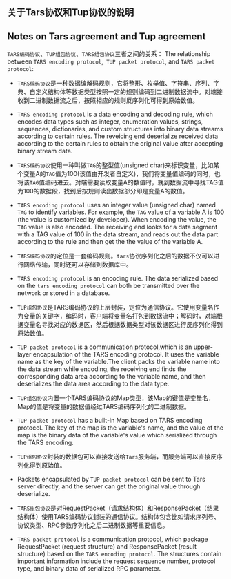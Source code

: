## 关于Tars协议和Tup协议的说明

## Notes on Tars agreement and Tup agreement

`TARS编码协议`、`TUP组包协议`、`TARS组包协议`三者之间的关系：
The relationship between `TARS encoding protocol`,` TUP packet protocol`, and `TARS packet protocol`:

- `TARS编码协议`是一种数据编解码规则，它将整形、枚举值、字符串、序列、字典、自定义结构体等数据类型按照一定的规则编码到二进制数据流中。对端接收到二进制数据流之后，按照相应的规则反序列化可得到原始数值。
- `TARS encoding protocol` is a data encoding and decoding rule, which encodes data types such as integer, enumeration values, strings, sequences, dictionaries, and custom structures into binary data streams according to certain rules. The reveicing end deserialize received data according to the certain rules to obtain the original value after accepting binary stream data.

- `TARS编码协议`使用一种叫做`TAG`的整型值(unsigned char)来标识变量，比如某个变量A的`TAG`值为100(该值由开发者自定义)，我们将变量值编码的同时，也将该`TAG`值编码进去。对端需要读取变量A的数值时，就到数据流中寻找TAG值为100的数据段，找到后按规则读出数据部分即是变量A的数值。
- `TARS encoding protocol` uses an integer value (unsigned char) named` TAG` to identify variables. For example, the `TAG` value of a variable A is 100 (the value is customized by developer). When encoding the value, the `TAG` value is also encoded. The receiving end looks for a data segment with a TAG value of 100 in the data stream, and reads out the data part according to the rule and then get the the value of the variable A.

- `TARS编码协议`的定位是一套编码规则。`tars`协议序列化之后的数据不仅可以进行网络传输，同时还可以存储到数据库中。
- `TARS encoding protocol` is an encoding rule. The data serialized based on the `tars encoding protocol` can both be transmitted over the network or stored in a database.

- `TUP组包协议`是TARS编码协议的上层封装，定位为通信协议。它使用变量名作为变量的关键字，编码时，客户端将变量名打包到数据流中；解码时，对端根据变量名寻找对应的数据区，然后根据数据类型对该数据区进行反序列化得到原始数值。
- `TUP packet protocol` is a communication protocol,which is an upper-layer encapsulation of the TARS encoding protocol. It uses the variable name as the key of the variable.The client packs the variable name into the data stream while encoding, the receiving end finds the corresponding data area according to the variable name, and then deserializes the data area according to the data type.

- `TUP组包协议`内置一个TARS编码协议的Map类型，该Map的键值是变量名，Map的值是将变量的数据值经过TARS编码序列化的二进制数据。
- `TUP packet protocol` has a built-in Map based on TARS encoding protocol. The key of the map is the variable's name, and the value of the map is the binary data of the variable's value which serialized through the TARS encoding.

- `TUP组包协议`封装的数据包可以直接发送给`Tars`服务端，而服务端可以直接反序列化得到原始值。
- Packets encapsulated by `TUP packet protocol` can be sent to Tars server directly, and the server can get the original value through deserialize.

- `TARS组包协议`是对RequestPacket（请求结构体）和ResponsePacket（结果结构体）使用TARS编码协议封装的通信协议。结构体包含比如请求序列号、协议类型、RPC参数序列化之后二进制数据等重要信息。
- `TARS packet protocol` is a communication protocol, which package RequestPacket (request structure) and ResponsePacket (result structure) based on the `TARS encoding protocol`. The structures contain important information include the request sequence number, protocol type, and binary data of serialized RPC parameter.

